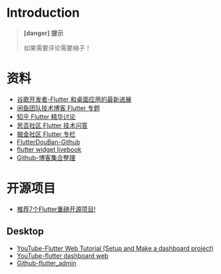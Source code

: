 # Introduction

> **[danger] 提示**
>
> 如果需要评论需要梯子！

# 资料

* [谷歌开发者-Flutter 和桌面应用的最新进展](https://mp.weixin.qq.com/s/AfgT7jqv4m0YjFRIF5HhbA)
* [闲鱼团队技术博客 Flutter 专题](https://www.yuque.com/xytech/flutter/)
* [知乎 Flutter 精华讨论](https://www.zhihu.com/topic/20172123/top-answers)
* [思否社区 Flutter 技术问答](https://segmentfault.com/t/flutter)
* [掘金社区 Flutter 专栏](https://juejin.im/tag/Flutter)
* [FlutterDouBan-Github](https://github.com/kaina404/FlutterDouBan)
* [flutter widget livebook](https://flutter-widget.live/basics/introduction)
* [Github-博客集合整理](https://github.com/crazycodeboy/awesome-flutter-cn)

# 开源项目

* [推荐7个Flutter重磅开源项目!](https://segmentfault.com/a/1190000023237473?utm_source=tag-newest)

## Desktop

* [YouTube-Flutter Web Tutorial (Setup and Make a dashboard project)](https://www.youtube.com/watch?v=O78Y80gSjTg&t=887s)
* [YouTube-flutter dashboard web](https://www.youtube.com/results?search_query=flutter+dashboard+web)
* [Github-flutter_admin](https://github.com/cairuoyu/flutter_admin)
